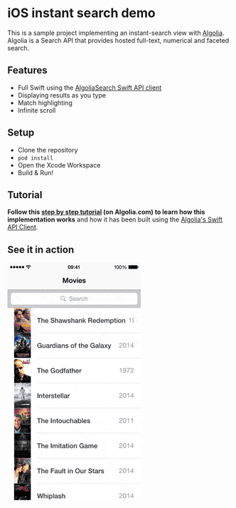 # iOS instant search demo

This is a sample project implementing an instant-search view with [Algolia](https://www.algolia.com/). Algolia is a Search API that provides hosted full-text, numerical and faceted search.

## Features

* Full Swift using the [AlgoliaSearch Swift API client](https://github.com/algolia/algoliasearch-client-swift)
* Displaying results as you type
* Match highlighting
* Infinite scroll

## Setup

* Clone the repository
* `pod install`
* Open the Xcode Workspace
* Build & Run!

## Tutorial

**Follow this [step by step tutorial](https://www.algolia.com/doc/tutorials/ios-instant-search) (on Algolia.com) to learn how this implementation works** and how it has been built using the [Algolia's Swift API Client](https://github.com/algolia/algoliasearch-client-swift).

## See it in action

![iOS-instant-search.gif](iOS_instant_search.gif)

